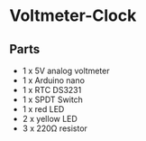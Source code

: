 # Voltmeter-Clock

## Parts
- 1 x 5V analog voltmeter
- 1 x Arduino nano
- 1 x RTC DS3231
- 1 x SPDT Switch
- 1 x red LED
- 2 x yellow LED
- 3 x 220Ω resistor
